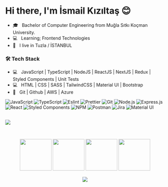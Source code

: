 <h1>Hi there, I'm İsmail Kızıltaş 😊</h1>

- 🎓 &nbsp; Bachelor of Computer Engineering from Muğla Sıtkı Koçman University.
- 💻 &nbsp; Learning; Frontend Technologies
- 💼 &nbsp; I live in Tuzla / İSTANBUL

<h3>🛠 Tech Stack</h3>

- 💻 &nbsp; JavaScript | TypeScript | NodeJS | ReactJS | NextJS | Redux | Styled Components | Unit Tests
- 💻 &nbsp; HTML | CSS | SASS | TailwindCSS | Material UI | Bootstrap
- 🔧 &nbsp; Git | Github | AWS | Azure

![JavaScript](https://img.shields.io/badge/-JavaScript-000?&logo=JavaScript)
![TypeScript](https://img.shields.io/badge/-TypeScript-000?&logo=TypeScript&logoColor=007ACC)
![Eslint](https://img.shields.io/badge/-Eslint-000?&logo=Eslint)
![Prettier](https://img.shields.io/badge/-Prettier-000?&logo=Prettier)
![Git](https://img.shields.io/badge/-Git-000?&logo=git)
![Node.js](https://img.shields.io/badge/-Node.js-000?&logo=node.js)
![Express.js](https://img.shields.io/badge/-Express.js-000)
![React](https://img.shields.io/badge/-React-000?&logo=React)
![Styled Components](https://img.shields.io/badge/-Styled%20Components-000?&logo=styled-components)
![NPM](https://img.shields.io/badge/-NPM-000?&logo=NPM)
![Postman](https://img.shields.io/badge/-Postman-000?&logo=Postman)
![Jira](https://img.shields.io/badge/-Jira-000?&logo=jira-software)
![Material UI](https://img.shields.io/badge/-Material%20UI-000?&logo=Material-UI)
<br />
<br />

<p>
  <a href="https://linkedin.com/in/ismailkiziltas"><img src="https://img.shields.io/badge/linkedin-0077B5.svg?style=for-the-badge&logo=linkedin&logoColor=white"/></a>
</p>

<br>
<p align="center">
  <img src="https://media3.giphy.com/media/ln7z2eWriiQAllfVcn/200.webp" width="100">
   <img src="https://i.giphy.com/media/eNAsjO55tPbgaor7ma/200.webp" width="100">
   <img src="https://i.giphy.com/media/KzJkzjggfGN5Py6nkT/200.webp" width="100">
   <img src="https://i.giphy.com/media/IdyAQJVN2kVPNUrojM/200.webp" width="100"><br><br>
  <img src="https://media.giphy.com/media/L1R1tvI9svkIWwpVYr/giphy.gif" />
  <br>
</p>
